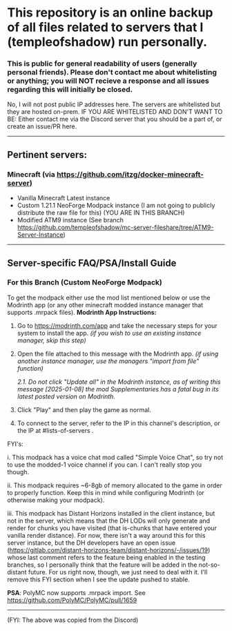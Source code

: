 # This repository is an online backup of all files related to servers that I (templeofshadow) run personally.
### This is public for general readability of users (generally personal friends). Please don't contact me about whitelisting or anything; you will NOT recieve a response and all issues regarding this will initially be closed.
No, I will not post public IP addresses here. The servers are whitelisted but they are hosted on-prem.
IF YOU ARE WHITELISTED AND DON'T WANT TO BE: Either contact me via the Discord server that you should be a part of, or create an issue/PR here.

---

## Pertinent servers:
### Minecraft (via https://github.com/itzg/docker-minecraft-server)
- Vanilla Minecraft Latest instance
- Custom 1.21.1 NeoForge Modpack instance (I am not going to publicly distribute the raw file for this) (YOU ARE IN THIS BRANCH)
- Modified ATM9 instance (See branch https://github.com/templeofshadow/mc-server-fileshare/tree/ATM9-Server-Instance)

---

## Server-specific FAQ/PSA/Install Guide
### For this Branch (Custom NeoForge Modpack)

To get the modpack either use the mod list mentioned below or use the Modrinth app (or any other minecraft modded instance manager that supports .mrpack files).
**Modrinth App Instructions:**
1. Go to https://modrinth.com/app and take the necessary steps for your system to install the app. *(if you wish to use an existing instance manager, skip this step)*
2. Open the file attached to this message with the Modrinth app. *(if using another instance manager, use the managers "import from file" function)*

   *2.1. Do not click "Update all" in the Modrinth instance, as of writing this message [2025-01-08] the mod Supplementaries has a fatal bug in its latest posted version on Modrinth.*

4. Click "Play" and then play the game as normal.
5. To connect to the server, refer to the IP in this channel's description, or the IP at #lists-of-servers .

FYI's:

i. This modpack has a voice chat mod called "Simple Voice Chat", so try not to use the modded-1 voice channel if you can. I can't really stop you though.

ii. This modpack requires ~6-8gb of memory allocated to the game in order to properly function. Keep this in mind while configuring Modrinth (or otherwise making your modpack).

iii. This modpack has Distant Horizons installed in the client instance, but not in the server, which means that the DH LODs will only generate and render for chunks you have visited (that is-chunks that have entered your vanilla render distance). For now, there isn't a way around this for this server instance, but the DH developers have an open issue (https://gitlab.com/distant-horizons-team/distant-horizons/-/issues/19) whose last comment refers to the feature being enabled in the testing branches, so I personally think that the feature will be added in the not-so-distant future. For us right now, though, we just need to deal with it. I'll remove this FYI section when I see the update pushed to stable.

**PSA**: PolyMC now supports .mrpack import. See https://github.com/PolyMC/PolyMC/pull/1659

---

(FYI: The above was copied from the Discord)
